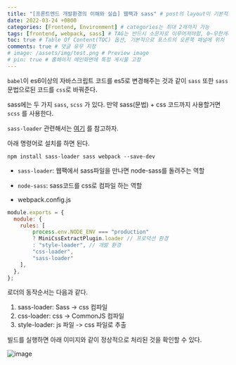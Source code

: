 ```yaml
---
title: "[프론트엔드 개발환경의 이해와 실습] 웹팩과 sass" # post의 layout이 기본적으로 post로 설정되어있어서 Front Matter에 따로 layout변수를 만들어 주지 않아도 됨
date: 2022-03-24 +0800
categories: [Frontend, Environment] # categories는 최대 2개까지 가능
tags: [frontend, webpack, sass] # TAG는 반드시 소문자로 이루어져야함, 0~무한개까지 지정 가능
toc: true # Table Of Content(TOC) 옵션, 기본적으로 포스트의 오른쪽 패널에 위치
comments: true # 댓글 유무 지정
# image: /assets/img/test.png # Preview image
# pin: true # 홈페이지 메인화면에 특정 게시물 고정
---
```


`babel`이 es6이상의 자바스크립트 코드를 es5로 변경해주는 것과 같이 `sass` 또한 `sass` 문법으로된 코드를 `css`로 바꿔준다.

sass에는 두 가지 `sass`, `scss` 가 있다. 만약 sass(문법) + css 코드까지 사용할거면  `scss` 를 사용한다.

`sass-loader` 관련해서는 [여기](https://github.com/webpack-contrib/sass-loader) 를 참고하자.

아래 명령어로 설치를 하면 된다.

```
npm install sass-loader sass webpack --save-dev
```

- `sass-loader`: 웹팩에서 sass파일을 만나면 node-sass를 돌려주는 역할
- `node-sass`: sass코드를 css로 컴파일 하는 역할


- webpack.config.js

```javascript
module.exports = {
  module: {
    rules: [
        process.env.NODE_ENV === "production"
        ? MiniCssExtractPlugin.loader // 프로덕션 환경
        : "style-loader", // 개발 환경
        "css-loader",
        "sass-loader"
    ],
  },
};
```

로더의 동작순서는 다음과 같다.

1) sass-loader: Sass -> css 컴파일
2) css-loader: css -> CommonJS 컴파일
3) style-loader: js 파일 -> css 파일로 추출

빌드를 실행하면 아래 이미지와 같이 정상적으로 처리된 것을 확인할 수 있다.

![image](https://user-images.githubusercontent.com/44339530/159850784-1a8bfe69-927c-4d47-8529-7c48bdfb56ec.png)
